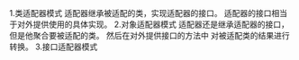 1.类适配器模式
适配器继承被适配的类，实现适配器的接口。 适配器的接口相当于对外提供使用的具体实现。
2.对象适配器模式
适配器还是继承适配器的接口，但是他聚合要被适配的类。 然后在对外提供接口的方法中 对被适配类的结果进行转换。
3.接口适配器模式


